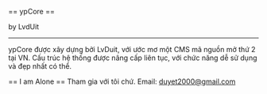 == ypCore ==

by LvdUit


-------------------
ypCore được xây dựng bởi LvDuit, với ước mơ một CMS mã nguồn mở thứ 2 tại VN.
Cấu trúc hệ thống được nâng cấp liên tục, với chức năng dễ sử dụng và đẹp nhất có thể.

== I am Alone ==
Tham gia với tôi chứ.
Email: duyet2000@gmail.com